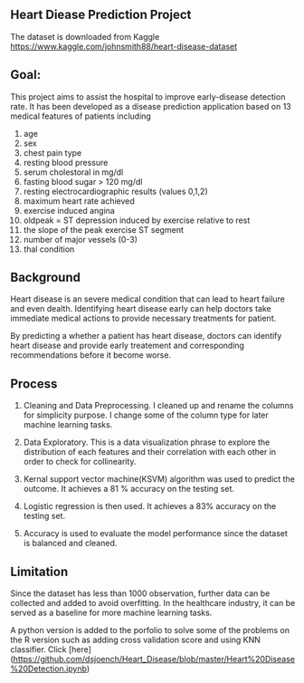 ## Heart Diease Prediction Project
The dataset is downloaded from Kaggle 
https://www.kaggle.com/johnsmith88/heart-disease-dataset

## Goal: 
This project aims to assist the hospital to improve early-disease detection rate. It has been developed as a disease prediction application based on 13 medical features of patients including
1. age
2. sex
3. chest pain type 
4. resting blood pressure
5. serum cholestoral in mg/dl
6. fasting blood sugar > 120 mg/dl 
7. resting electrocardiographic results (values 0,1,2)
8. maximum heart rate achieved
9. exercise induced angina
10. oldpeak = ST depression induced by exercise relative to rest
11. the slope of the peak exercise ST segment
12. number of major vessels (0-3) 
13. thal condition

## Background 

Heart disease is an severe medical condition that can lead to heart failure and even dealth. Identifying heart disease early can help doctors take immediate medical actions to provide necessary treatments for patient. 

By predicting a whether a patient has heart disease, doctors can identify heart disease and provide early treatement and corresponding recommendations before it become worse.



## Process

1. Cleaning and Data Preprocessing. I cleaned up and rename the columns for simplicity purpose. I change some of the column type for later machine learning tasks.
2. Data Exploratory. This is a data visualization phrase to explore the distribution of each features and their correlation with each other in order to check for collinearity.
3. Kernal support vector machine(KSVM) algorithm was used to predict the outcome. It achieves a 81 % accuracy on the testing set. 
4. Logistic regression is then used. It achieves a 83% accuracy on the testing set.

5. Accuracy is used to evaluate the model performance since the dataset is balanced and cleaned.
## Limitation 

Since the dataset has less than 1000 observation, further data can be collected and added to avoid overfitting. In the healthcare industry, it can be served as a baseline for more machine learning tasks. 


A python version is added to the porfolio to solve some of the problems on the R version such as adding cross validation score and using KNN classifier.  Click [here] (https://github.com/dsjoench/Heart_Disease/blob/master/Heart%20Disease%20Detection.ipynb)



